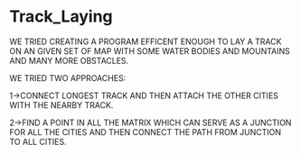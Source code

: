 # Track_Laying
  WE TRIED CREATING A PROGRAM EFFICENT ENOUGH TO LAY A TRACK ON AN GIVEN SET OF MAP WITH SOME WATER BODIES AND MOUNTAINS AND MANY MORE OBSTACLES.
  
  WE TRIED TWO APPROACHES:
  
  1->CONNECT LONGEST TRACK AND THEN ATTACH THE OTHER CITIES WITH THE NEARBY TRACK.
  
  2->FIND A POINT IN ALL THE MATRIX WHICH CAN SERVE AS A JUNCTION FOR ALL THE CITIES AND THEN CONNECT THE PATH FROM JUNCTION TO ALL CITIES.
  
